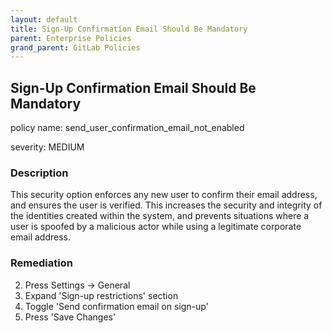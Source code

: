 ```yaml
---
layout: default
title: Sign-Up Confirmation Email Should Be Mandatory
parent: Enterprise Policies
grand_parent: GitLab Policies
---
```



## Sign-Up Confirmation Email Should Be Mandatory
policy name: send_user_confirmation_email_not_enabled

severity: MEDIUM

### Description
This security option enforces any new user to confirm their email address, and ensures the user is verified. This increases the security and integrity of the identities created within the system, and prevents situations where a user is spoofed by a malicious actor while using a legitimate corporate email address.



### Remediation
2. Press Settings -> General
3. Expand 'Sign-up restrictions' section
4. Toggle 'Send confirmation email on sign-up'
5. Press 'Save Changes'



